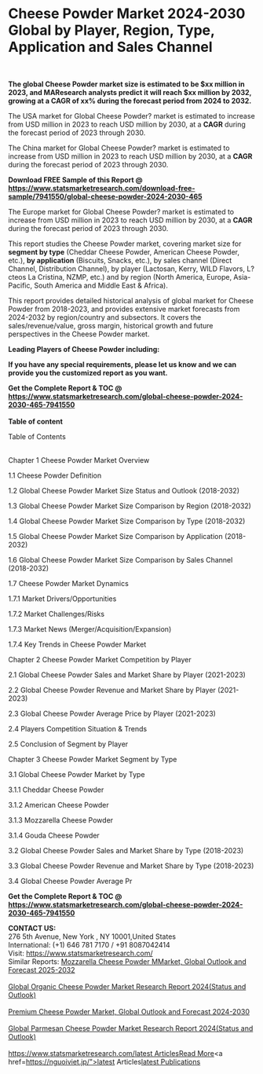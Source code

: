 <h1>Cheese Powder Market 2024-2030 Global by Player, Region, Type, Application and Sales Channel</h1><br/><p><strong>The global Cheese Powder market size is estimated to be $xx million in 2023, and MAResearch analysts predict it will reach $xx million by 2032, growing at a <strong>CAGR</strong> of xx% during the forecast period from 2024 to 2032.</strong></p><p>The USA market for Global Cheese Powder? market is estimated to increase from USD million in 2023 to reach USD million by 2030, at a <strong>CAGR</strong> during the forecast period of 2023 through 2030.</p><p>The China market for Global Cheese Powder? market is estimated to increase from USD million in 2023 to reach USD million by 2030, at a <strong>CAGR</strong> during the forecast period of 2023 through 2030.</p><p><strong>Download FREE Sample of this Report @ <a href="https://www.statsmarketresearch.com/download-free-sample/7941550/global-cheese-powder-2024-2030-465">https://www.statsmarketresearch.com/download-free-sample/7941550/global-cheese-powder-2024-2030-465</a></strong></p><p>The Europe market for Global Cheese Powder? market is estimated to increase from USD million in 2023 to reach USD million by 2030, at a <strong>CAGR</strong> during the forecast period of 2023 through 2030.</p><p>This report studies the Cheese Powder market, covering market size for <strong>segment by type</strong> (Cheddar Cheese Powder, American Cheese Powder, etc.), <strong>by application</strong> (Biscuits, Snacks, etc.), by sales channel (Direct Channel, Distribution Channel), by player (Lactosan, Kerry, WILD Flavors, L?cteos La Cristina, NZMP, etc.) and by region (North America, Europe, Asia-Pacific, South America and Middle East & Africa).</p><p>This report provides detailed historical analysis of global market for Cheese Powder from 2018-2023, and provides extensive market forecasts from 2024-2032 by region/country and subsectors. It covers the sales/revenue/value, gross margin, historical growth and future perspectives in the Cheese Powder market.</p><p><strong>Leading Players of Cheese Powder including:</strong></p><p><strong>If you have any special requirements, please let us know and we can provide you the customized report as you want.</strong></p><div><b>Get the Complete Report & TOC @ <a href="https://www.statsmarketresearch.com/global-cheese-powder-2024-2030-465-7941550">https://www.statsmarketresearch.com/global-cheese-powder-2024-2030-465-7941550</a></b></div><br><b>Table of content</b><p>Table of Contents<br />
 
 <br />
 
 Chapter 1 Cheese Powder Market Overview<br />
 
  1.1 Cheese Powder Definition<br />
 
  1.2 Global Cheese Powder Market Size Status and Outlook (2018-2032)<br />
 
  1.3 Global Cheese Powder Market Size Comparison by Region (2018-2032)<br />
 
  1.4 Global Cheese Powder Market Size Comparison by Type (2018-2032)<br />
 
  1.5 Global Cheese Powder Market Size Comparison by Application (2018-2032)<br />
 
  1.6 Global Cheese Powder Market Size Comparison by Sales Channel (2018-2032)<br />
 
  1.7 Cheese Powder Market Dynamics<br />
 
  1.7.1 Market Drivers/Opportunities<br />
 
  1.7.2 Market Challenges/Risks<br />
 
  1.7.3 Market News (Merger/Acquisition/Expansion)<br />
 
  1.7.4 Key Trends in Cheese Powder Market<br />
 
 Chapter 2 Cheese Powder Market Competition by Player<br />
 
  2.1 Global Cheese Powder Sales and Market Share by Player (2021-2023)<br />
 
  2.2 Global Cheese Powder Revenue and Market Share by Player (2021-2023)<br />
 
  2.3 Global Cheese Powder Average Price by Player (2021-2023)<br />
 
  2.4 Players Competition Situation & Trends<br />
 
  2.5 Conclusion of Segment by Player<br />
 
 Chapter 3 Cheese Powder Market Segment by Type<br />
 
  3.1 Global Cheese Powder Market by Type<br />
 
  3.1.1 Cheddar Cheese Powder<br />
 
  3.1.2 American Cheese Powder<br />
 
  3.1.3 Mozzarella Cheese Powder<br />
 
  3.1.4 Gouda Cheese Powder<br />
 
  3.2 Global Cheese Powder Sales and Market Share by Type (2018-2023)<br />
 
  3.3 Global Cheese Powder Revenue and Market Share by Type (2018-2023)<br />
 
  3.4 Global Cheese Powder Average Pr<br><div><b>Get the Complete Report & TOC @ <a href="https://www.statsmarketresearch.com/global-cheese-powder-2024-2030-465-7941550">https://www.statsmarketresearch.com/global-cheese-powder-2024-2030-465-7941550</a></b></div></p> <b>CONTACT US:</b><br>276 5th Avenue, New York , NY 10001,United States<br>International: (+1) 646 781 7170 / +91 8087042414<br>Visit: <a href="https://www.statsmarketresearch.com/">https://www.statsmarketresearch.com/</a><br>Similar Reports: <a href="https://www.statsmarketresearch.com/global-cheese-powder-2024-2030-465-7941550">Mozzarella Cheese Powder MMarket, Global Outlook and Forecast 2025-2032</a><br/><br/><a href="https://www.statsmarketresearch.com/global-cheese-powder-2024-2030-465-7941550">Global Organic Cheese Powder Market Research Report 2024(Status and Outlook)</a><br/><br/><a href="https://www.statsmarketresearch.com/global-cheese-powder-2024-2030-465-7941550">Premium Cheese Powder Market, Global Outlook and Forecast 2024-2030</a><br/><br/><a href="https://www.statsmarketresearch.com/global-cheese-powder-2024-2030-465-7941550">Global Parmesan Cheese Powder Market Research Report 2024(Status and Outlook)</a><br/><br/><a href="https://gyeongbokgung.com">https://www.statsmarketresearch.com/</a><a href="https://hallyeomaritime.com">latest Articles</a><a href="https://jingwansa.com">Read More</a><a href=https://nguoiviet.jp/">latest Articles</a><a href="https://www.intelmarketresearch.com/">latest Publications</a>